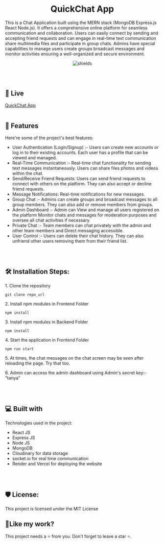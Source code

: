 <h1 align="center" id="title">QuickChat App</h1>

<p id="description">This is a Chat Application built using the MERN stack (MongoDB Express.js React Node.js). It offers a comprehensive online platform for seamless communication and collaboration. Users can easily connect by sending and accepting friend requests and can engage in real-time text communication share multimedia files and participate in group chats. Admins have special capabilities to manage users create groups broadcast messages and monitor activities ensuring a well-organized and secure environment.</p>

<p align="center"><img src="https://img.shields.io/badge/License-MIT-green" alt="shields"></p>

<br></br>

<h2>🚀 Live</h2>

[QuickChat App](https://quick-chat-app-w473-fpt6xjynk-tanya13agarwals-projects.vercel.app/)
<br></br>
  
<h2>🧐 Features</h2>

Here're some of the project's best features:

*   User Authentication (Login/Signup) :- Users can create new accounts or log in to their existing accounts. Each user has a profile that can be viewed and managed.
*   Real-Time Communication :- Real-time chat functionality for sending text messages instantaneously. Users can share files photos and videos within the chat.
*   Send/Receive Friend Requests: Users can send friend requests to connect with others on the platform. They can also accept or decline friend requests.
*   Message Notifications: Real-time notifications for new messages.
*   Group Chat :- Admins can create groups and broadcast messages to all group members. They can also add or remove members from groups.
*   Admin Dashboard :- Admin can View and manage all users registered on the platform Monitor chats and messages for moderation purposes and oversee all chat activities if necessary.
*   Private Chat :- Team members can chat privately with the admin and other team members and Direct messaging accessible.
*   User Control :- Users can delete their chat history. They can also unfriend other users removing them from their friend list.


<br></br>

<h2>🛠️ Installation Steps:</h2>

<p>1. Clone the repository</p>

```
git clone repo_url
```

<p>2. Install npm modules in Frontend Folder</p>

```
npm install
```

<p>3. Install npm modules in Backend Folder</p>

```
npm install
```

<p>4. Start the application in Frontend Folder</p>

```
npm run start
```

<p>5. At times, the chat messages on the chat screen may be seen after reloading the page. Try that too. </p>
<p>6. Admin can access the admin dashboard using Admin's secret key:- "tanya" </p>


<br></br>

<h2>💻 Built with</h2>

Technologies used in the project:

*   React JS
*   Express JS
*   Node JS
*   MongoDB
*   Cloudinary for data storage
*   socket.io for real time communication
*   Render and Vercel for deploying the website

<br></br>
<h2>🛡️ License:</h2>

This project is licensed under the MIT License

<h2>💖Like my work?</h2>

This project needs a ⭐️ from you. Don't forget to leave a star ⭐️.
